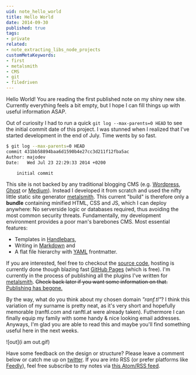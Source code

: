 ```yaml
---
uid: note_hello_world
title: Hello World
date: 2014-09-30
published: true
tags:
- private
related:
- note_extracting_libs_node_projects
customMetaKeywords:
- first
- metalsmith
- CMS
- git
- filedriven
---
```


Hello World! You are reading the first published note on my shiny new site. Currently everything feels a bit empty, but I hope I can fill things up with useful information ASAP.

Out of curiosity I had to run a quick `git log --max-parents=0 HEAD` to see the initial commit date of this project. I was stunned when I realized that I've started development in the end of July. Time wents by so fast.

``` bash
$ git log --max-parents=0 HEAD
commit 431bb58894baa6d1590b4e27cc3d211f12fba5ac
Author: majodev
Date:   Wed Jul 23 22:29:33 2014 +0200

    initial commit
```

This site is not backed by any traditional blogging CMS (e.g. [Wordpress](http://wpde.org/), [Ghost](https://ghost.org/) or [Medium](https://medium.com/)). Instead I developed it from scratch and used the nifty little static site generator [metalsmith](http://metalsmith.io). This current "build" is therefore only a **bundle** containing minified HTML, CSS and JS, which I can deploy anywhere: No serverside logic or databases required, thus avoiding the most common security threats. Fundamentally, my development environment provides a poor man's barebones CMS. Most essential features:
* Templates in [Handlebars](http://handlebarsjs.com/), 
* Writing in [Markdown](https://github.com/adam-p/markdown-here/wiki/Markdown-Cheatsheet) and 
* A flat file hierarchy with [YAML](http://www.yaml.org/) frontmatter. 

If you are interested, feel free to checkout the [source code](https://github.com/majodev/majodev.github.io/), hosting is currently done though blazing fast [GitHub Pages](https://pages.github.com/) (which is free). I'm currently in the process of publishing all the plugins I've written for [metalsmith](http://metalsmith.io). ~~Check back later if you want some information on that.~~ [Publishing has begone.](/2014/10/01/extracting-libs-from-a-node-js-project/)

By the way, what do you think about my chosen domain *"ranf.tl"*? I think this variation of my surname is pretty neat, as it's very short and hopefully memorable (ranftl.com and ranftl.at were already taken). Futhermore I can finally equip my family with some handy & nice looking email addresses. Anyways, I'm glad you are able to read this and maybe you'll find something useful here in the next weeks. 

![out](i am out.gif)

Have some feedback on the design or structure? Please leave a comment below or catch me up on [twitter](http://twitter.com/majodev). If you are into RSS (or prefer platforms like [Feedly](https://feedly.com/)), feel free subscribe to my notes via [this Atom/RSS feed](/feed.xml).